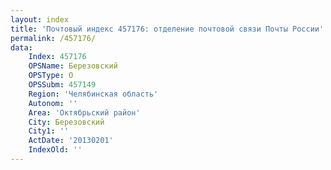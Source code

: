 ```yaml
---
layout: index
title: 'Почтовый индекс 457176: отделение почтовой связи Почты России'
permalink: /457176/
data:
    Index: 457176
    OPSName: Березовский
    OPSType: О
    OPSSubm: 457149
    Region: 'Челябинская область'
    Autonom: ''
    Area: 'Октябрьский район'
    City: Березовский
    City1: ''
    ActDate: '20130201'
    IndexOld: ''
---
```

